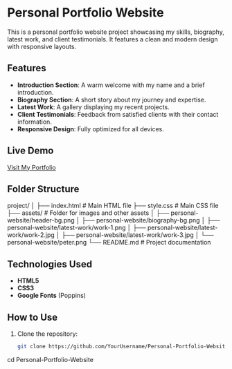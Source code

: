 # Personal Portfolio Website

This is a personal portfolio website project showcasing my skills, biography, latest work, and client testimonials. It features a clean and modern design with responsive layouts.

## Features

- **Introduction Section**: A warm welcome with my name and a brief introduction.
- **Biography Section**: A short story about my journey and expertise.
- **Latest Work**: A gallery displaying my recent projects.
- **Client Testimonials**: Feedback from satisfied clients with their contact information.
- **Responsive Design**: Fully optimized for all devices.

## Live Demo

[Visit My Portfolio](https://mdhasibhasan.github.io/MyWebsite/)

## Folder Structure

project/ │ ├── index.html # Main HTML file ├── style.css # Main CSS file ├── assets/ # Folder for images and other assets │ ├── personal-website/header-bg.png │ ├── personal-website/biography-bg.png │ ├── personal-website/latest-work/work-1.png │ ├── personal-website/latest-work/work-2.jpg │ ├── personal-website/latest-work/work-3.jpg │ └── personal-website/peter.png └── README.md # Project documentation


## Technologies Used

- **HTML5**
- **CSS3**
- **Google Fonts** (Poppins)

## How to Use

1. Clone the repository:
   ```bash
   git clone https://github.com/YourUsername/Personal-Portfolio-Website.git

cd Personal-Portfolio-Website
